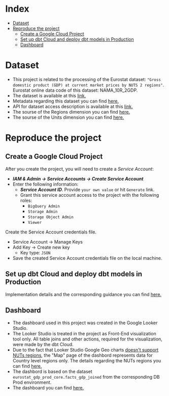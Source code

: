 # Index
- [Dataset](#dataset)
- [Reproduce the project](#reproduce-the-project)
  - [Create a Google Cloud Project](#create_a_google_cloud_project)
  - [Set up dbt Cloud and deploy dbt models in Production](#set_up_dbt_cloud_and_deploy_dbt_models_in_production)
  - [Dashboard](#dashboard)

# Dataset

- This project is related to the processing of the Eurostat dataset: `"Gross domestic product (GDP) at current market prices by NUTS 2 regions"`. Eurostat online data code of this dataset: NAMA_10R_2GDP.
- The dataset is available at this [link.](https://ec.europa.eu/eurostat/web/products-datasets/-/nama_10r_2gdp)
- Metadata regarding this dataset you can find [here.](https://ec.europa.eu/eurostat/cache/metadata/en/reg_eco10_esms.htm)
- API for dataset access description is available at this [link.](https://wikis.ec.europa.eu/display/EUROSTATHELP/Transition+-+from+Eurostat+Bulk+Download+to+API)
- The sourse of the Regions dimension you can find [here.](http://dd.eionet.europa.eu/vocabulary/eurostat/sgm_reg/view)
- The sourse of the Units dimension you can find [here.](http://dd.eionet.europa.eu/vocabulary/eurostat/unit/)

# Reproduce the project

## Create a Google Cloud Project

After you create the project, you will need to create a _Service Account_: 
- ***IAM & Admin -> Service Accounts -> Create Service Account***
- Enter the following information:
  - _***Service Account ID***_. Provide `your own value` or hit `Generate` link.
  - Grant this service account access to the project with the following roles:
    - `BigQuery Admin`
    - `Storage Admin`
    - `Storage Object Admin`
    - `Viewer`

Create the Service Account credentials file.

- Service Account -> Manage Keys
- Add Key -> Create new key
  - Key type: `JSON`
- Save the created Service Account credentials file on the local machine.

## Set up dbt Cloud and deploy dbt models in Production

Implementation details and the corresponding guidance you can find [here.](./notes/dbt_notes.md)

## Dashboard

- The dashboard used in this project was created in the Google Looker Studio. 
- The Looker Studio is treated in the project as Front-End visualization tool only. All table joins and other actions, required for the visualization, were made by the dbt Cloud.
- Due to the fact that Looker Studio Google Geo charts [doesn't support NUTs regions](https://support.google.com/looker-studio/answer/9843174#country&zippy=%2Cin-this-article), the "Map" page of the dashbord represents data for Country level regions only. The details regarding the NUTs regions you can find [here.](https://ec.europa.eu/eurostat/web/nuts/background)
- The dashbord is based on the dataset `eurostat_gdp_prod_core.facts_gdp_joined` from the corresponding DB Prod environment.
- The dashboard you can find [here.](https://lookerstudio.google.com/reporting/5cb1caed-76fb-4a2f-bbd3-b9e2bb8269b1)


